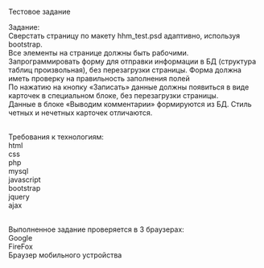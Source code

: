 Тестовое задание <br>

Задание:<br>
Сверстать страницу по макету hhm_test.psd адаптивно, используя bootstrap.<br>
Все элементы на странице должны быть рабочими.<br>
Запрограммировать форму для отправки информации в БД (структура таблиц произвольная), без перезагрузки страницы. Форма должна иметь проверку на правильность заполнения полей <br>
По нажатию на кнопку «Записать» данные должны появиться в виде карточек в специальном блоке, без перезагрузки страницы.<br>
Данные в блоке «Выводим комментарии» формируются из БД. Стиль четных и нечетных карточек отличаются.<br><br>

Требования к технологиям:<br>
html<br>
css<br>
php<br>
mysql<br>
javascript<br>
bootstrap<br>
jquery<br>
ajax<br><br>

Выполненное задание проверяется в 3 браузерах:<br>
Google<br>
FireFox<br>
Браузер мобильного устройства<br>
